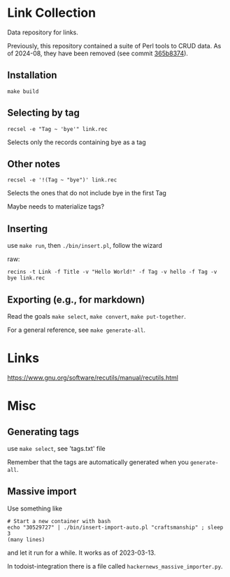 # Link Collection

Data repository for links.

Previously, this repository contained a suite of Perl tools to CRUD data. As of 2024-08, they have been removed (see commit [365b8374](https://github.com/alvarogarcia7/link-collection/commit/365b837406a12e884f31ba62d5b222960c1ed56f)).

## Installation

```
make build
```

## Selecting by tag

```
recsel -e "Tag ~ 'bye'" link.rec
```

Selects only the records containing bye as a tag

## Other notes

```
recsel -e '!(Tag ~ "bye")' link.rec
```

Selects the ones that do not include bye in the first Tag

Maybe needs to materialize tags?

## Inserting

use `make run`, then `./bin/insert.pl`, follow the wizard

raw:

```
recins -t Link -f Title -v "Hello World!" -f Tag -v hello -f Tag -v bye link.rec
```

## Exporting (e.g., for markdown)

Read the goals `make select`, `make convert`, `make put-together`.

For a general reference, see `make generate-all`.

# Links

https://www.gnu.org/software/recutils/manual/recutils.html

# Misc

## Generating tags

use `make select`, see 'tags.txt' file

Remember that the tags are automatically generated when you `generate-all`.

## Massive import

Use something like

```
# Start a new container with bash
echo "30529727" | ./bin/insert-import-auto.pl "craftsmanship" ; sleep 3
(many lines)
```

and let it run for a while. It works as of 2023-03-13.

In todoist-integration there is a file called `hackernews_massive_importer.py`.


